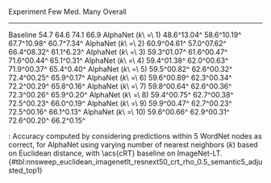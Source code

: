 Experiment                     Few         Med.         Many     Overall
---------------------  -----------  -----------  -----------  ----------
Baseline                      54.7         64.6         74.1        66.9
AlphaNet (_k_\ =\ 1)   48.6^13.04^  58.6^10.19^  67.7^10.98^  60.7^7.34^
AlphaNet (_k_\ =\ 2)   60.9^04.61^  57.0^07.62^  66.4^08.32^  61.1^6.23^
AlphaNet (_k_\ =\ 3)   59.3^01.07^  61.6^00.47^  71.6^00.44^  65.1^0.31^
AlphaNet (_k_\ =\ 4)   59.4^01.38^  62.0^00.63^  71.9^00.37^  65.4^0.40^
AlphaNet (_k_\ =\ 5)   59.5^00.82^  62.6^00.32^  72.4^00.25^  65.9^0.17^
AlphaNet (_k_\ =\ 6)   59.6^00.89^  62.3^00.34^  72.2^00.29^  65.8^0.16^
AlphaNet (_k_\ =\ 7)   59.8^00.64^  62.6^00.36^  72.3^00.26^  65.9^0.20^
AlphaNet (_k_\ =\ 8)   59.4^00.75^  62.7^00.38^  72.5^00.23^  66.0^0.19^
AlphaNet (_k_\ =\ 9)   59.9^00.47^  62.7^00.23^  72.5^00.16^  66.1^0.13^
AlphaNet (_k_\ =\ 10)  59.6^00.66^  62.9^00.31^  72.6^00.20^  66.2^0.15^

: Accuracy computed by considering predictions within 5 WordNet nodes as correct, for AlphaNet using varying number of nearest neighbors (_k_) based on Euclidean distance, with \acs{cRT} baseline on ImageNet-LT. {#tbl:nnsweep_euclidean_imagenetlt_resnext50_crt_rho_0.5_semantic5_adjusted_top1}
